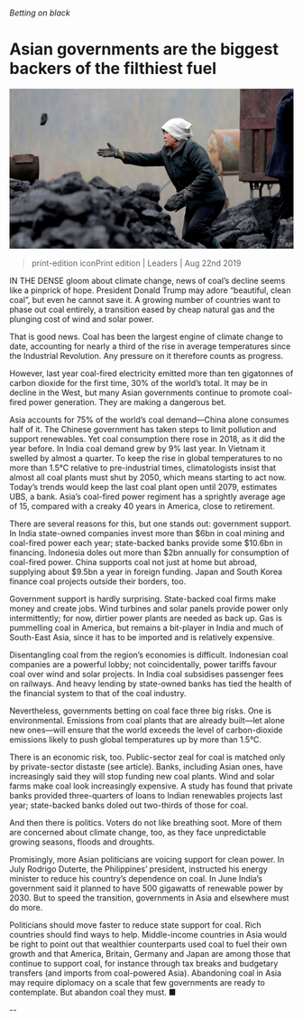 ###### Betting on black

# Asian governments are the biggest backers of the filthiest fuel 

![image](images/20190824_LDP002_0.jpg) 

> print-edition iconPrint edition | Leaders | Aug 22nd 2019 

IN THE DENSE gloom about climate change, news of coal’s decline seems like a pinprick of hope. President Donald Trump may adore “beautiful, clean coal”, but even he cannot save it. A growing number of countries want to phase out coal entirely, a transition eased by cheap natural gas and the plunging cost of wind and solar power. 

That is good news. Coal has been the largest engine of climate change to date, accounting for nearly a third of the rise in average temperatures since the Industrial Revolution. Any pressure on it therefore counts as progress. 

However, last year coal-fired electricity emitted more than ten gigatonnes of carbon dioxide for the first time, 30% of the world’s total. It may be in decline in the West, but many Asian governments continue to promote coal-fired power generation. They are making a dangerous bet. 

Asia accounts for 75% of the world’s coal demand—China alone consumes half of it. The Chinese government has taken steps to limit pollution and support renewables. Yet coal consumption there rose in 2018, as it did the year before. In India coal demand grew by 9% last year. In Vietnam it swelled by almost a quarter. To keep the rise in global temperatures to no more than 1.5°C relative to pre-industrial times, climatologists insist that almost all coal plants must shut by 2050, which means starting to act now. Today’s trends would keep the last coal plant open until 2079, estimates UBS, a bank. Asia’s coal-fired power regiment has a sprightly average age of 15, compared with a creaky 40 years in America, close to retirement. 

There are several reasons for this, but one stands out: government support. In India state-owned companies invest more than $6bn in coal mining and coal-fired power each year; state-backed banks provide some $10.6bn in financing. Indonesia doles out more than $2bn annually for consumption of coal-fired power. China supports coal not just at home but abroad, supplying about $9.5bn a year in foreign funding. Japan and South Korea finance coal projects outside their borders, too. 

Government support is hardly surprising. State-backed coal firms make money and create jobs. Wind turbines and solar panels provide power only intermittently; for now, dirtier power plants are needed as back up. Gas is pummelling coal in America, but remains a bit-player in India and much of South-East Asia, since it has to be imported and is relatively expensive. 

Disentangling coal from the region’s economies is difficult. Indonesian coal companies are a powerful lobby; not coincidentally, power tariffs favour coal over wind and solar projects. In India coal subsidises passenger fees on railways. And heavy lending by state-owned banks has tied the health of the financial system to that of the coal industry. 

Nevertheless, governments betting on coal face three big risks. One is environmental. Emissions from coal plants that are already built—let alone new ones—will ensure that the world exceeds the level of carbon-dioxide emissions likely to push global temperatures up by more than 1.5°C. 

There is an economic risk, too. Public-sector zeal for coal is matched only by private-sector distaste (see article). Banks, including Asian ones, have increasingly said they will stop funding new coal plants. Wind and solar farms make coal look increasingly expensive. A study has found that private banks provided three-quarters of loans to Indian renewables projects last year; state-backed banks doled out two-thirds of those for coal. 

And then there is politics. Voters do not like breathing soot. More of them are concerned about climate change, too, as they face unpredictable growing seasons, floods and droughts. 

Promisingly, more Asian politicians are voicing support for clean power. In July Rodrigo Duterte, the Philippines’ president, instructed his energy minister to reduce his country’s dependence on coal. In June India’s government said it planned to have 500 gigawatts of renewable power by 2030. But to speed the transition, governments in Asia and elsewhere must do more. 

Politicians should move faster to reduce state support for coal. Rich countries should find ways to help. Middle-income countries in Asia would be right to point out that wealthier counterparts used coal to fuel their own growth and that America, Britain, Germany and Japan are among those that continue to support coal, for instance through tax breaks and budgetary transfers (and imports from coal-powered Asia). Abandoning coal in Asia may require diplomacy on a scale that few governments are ready to contemplate. But abandon coal they must. ■ 

-- 

 